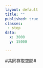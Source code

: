 ```yaml
---
layout: default
title: ""
published: true
classes:
 - step
data:
  x: 3000
  y: 15000

---
```


#共同存取空間#


